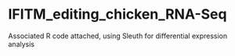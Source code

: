 # IFITM_editing_chicken_RNA-Seq

Associated R code attached, using Sleuth for differential expression analysis

